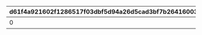 |d61f4a921602f1286517f03dbf5d94a26d5cad3bf7b26416003c476e173e8ec9|d594a4f02a21558eef4a58e9888154631d3ccf894e84a1f1e2245166379980a2|57194e5a52e32667d3543ef119c0f4ed197ff37a22b4299f9314a9ea208b9e3a|7ed5d7b5212a4a16f5fde2e44a4d3394b8a1ed63ad2d8cc2019d3ce7108cebe7|1cf834130593aa3d7bde5152def6e51936f1e1d0a5d3416267ee6e76df78e2a1|0201175a07e0a8fb570f4b2f7c54581996b9d8a996bc9e4a542c061a5c36c286|623b5e6b9baae8dd76f374913e93d1f2e567f54cd7bcbe55cfd8b734d363856e|40083d193b7b9ea4264529a7c5f51bf191354747faf2e164485a72569d1e20c1|d9c0461b9d1ce830c55950e2cbf26b49ad162b291cda9b6f609935610964d02f|a36c5c921394368fbf1a4b5eae4687e645f728f8bc14fa35f5290b3730c311ff|6dc1c42783ddb607f11eccf0472b0221038ec21411ff43ff739d249969f708c5|3179767910bef6d20bbd124af4457d91c70355e74c37629183476d7a5c4817d3|13c8b294b76acd68edf7edb61acddc94c7967ffd16c47bd0a1d91e45d0933ffd|a6839b0f37207bd05709adc259d250dd9d64c4957c57de5489b86b548287d672|623674c086da16ceb4664a22cd97fccab9f0cdc59d6d99cf7374445c2a6a8904|c28af99df0e32e6571abba20cefac4fd6649f1a881dab6bbe90a9a9d2d0cba18|d2d85a3d23822e66d2e39012df0e56b620c22e20476d88d722d31a570a449094|23fb5acd2563084a8a7b9e1ba7c4e0bf49ad073faa1c482a1ffbb0f531eec5bf|
| --- | --- | --- | --- | --- | --- | --- | --- | --- | --- | --- | --- | --- | --- | --- | --- | --- | --- |
|0|11001039|0|0|1|0|0|0|15|0|15|0|300000|0|0|0|0|スコアを累計で300000獲得しよう|